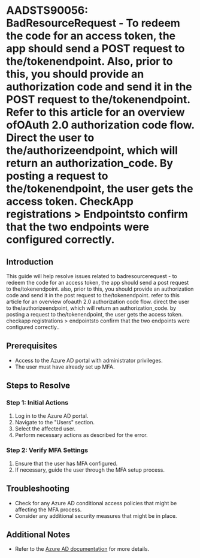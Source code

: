 
# AADSTS90056: BadResourceRequest - To redeem the code for an access token, the app should send a POST request to the/tokenendpoint. Also, prior to this, you should provide an authorization code and send it in the POST request to the/tokenendpoint. Refer to this article for an overview ofOAuth 2.0 authorization code flow. Direct the user to the/authorizeendpoint, which will return an authorization_code. By posting a request to the/tokenendpoint, the user gets the access token. CheckApp registrations > Endpointsto confirm that the two endpoints were configured correctly.

## Introduction
This guide will help resolve issues related to badresourcerequest - to redeem the code for an access token, the app should send a post request to the/tokenendpoint. also, prior to this, you should provide an authorization code and send it in the post request to the/tokenendpoint. refer to this article for an overview ofoauth 2.0 authorization code flow. direct the user to the/authorizeendpoint, which will return an authorization_code. by posting a request to the/tokenendpoint, the user gets the access token. checkapp registrations > endpointsto confirm that the two endpoints were configured correctly..

## Prerequisites
- Access to the Azure AD portal with administrator privileges.
- The user must have already set up MFA.

## Steps to Resolve

### Step 1: Initial Actions
1. Log in to the Azure AD portal.
2. Navigate to the "Users" section.
3. Select the affected user.
4. Perform necessary actions as described for the error.

### Step 2: Verify MFA Settings
1. Ensure that the user has MFA configured.
2. If necessary, guide the user through the MFA setup process.

## Troubleshooting
- Check for any Azure AD conditional access policies that might be affecting the MFA process.
- Consider any additional security measures that might be in place.

## Additional Notes
- Refer to the [Azure AD documentation](https://learn.microsoft.com/en-us/azure/active-directory/) for more details.
